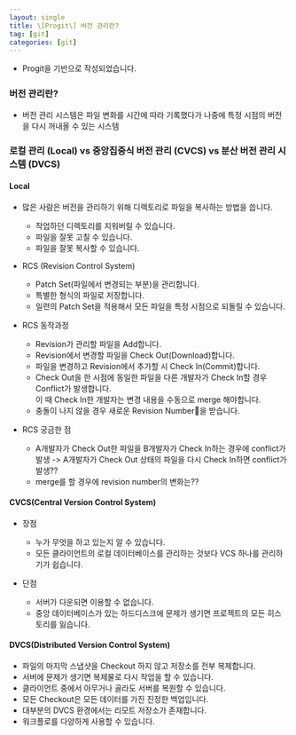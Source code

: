 ```yaml
---
layout: single
title: \[Progit\] 버전 관리란?
tag: [git]
categories: [git]
---
```


- Progit을 기반으로 작성되었습니다.

### 버전 관리란?

- 버전 관리 시스템은 파일 변화를 시간에 따라 기록했다가 나중에 특정 시점의 버전을 다시 꺼내올 수 있는 시스템

### 로컬 관리 (Local) vs 중앙집중식 버전 관리 (CVCS) vs 분산 버전 관리 시스템 (DVCS)

#### Local

- 많은 사람은 버전을 관리하기 위해 디렉토리로 파일을 복사하는 방법을 씁니다.
    - 작업하던 디렉토리를 지워버릴 수 있습니다.
    - 파일을 잘못 고칠 수 있습니다.
    - 파일을 잘못 복사할 수 있습니다.
- RCS (Revision Control System)
    - Patch Set(파일에서 변경되는 부분)을 관리합니다.
    - 특별한 형식의 파일로 저장합니다.
    - 일련의 Patch Set을 적용해서 모든 파일을 특정 시점으로 되돌릴 수 있습니다.

- RCS 동작과정
    - Revision가 관리할 파일을 Add합니다.
    - Revision에서 변경할 파일을 Check Out(Download)합니다.
    - 파일을 변경하고 Revision에서 추가할 시 Check In(Commit)합니다.
    - Check Out을 한 시점에 동일한 파일을 다른 개발자가 Check In할 경우 Conflict가 발생합니다.  
    이 때 Check In한 개발자는 변경 내용을 수동으로 merge 해야합니다.
    - 충돌이 나지 않을 경우 새로운 Revision Number을 받습니다.

- RCS 궁금한 점
    - A개발자가 Check Out한 파일을 B개발자가 Check In하는 경우에 conflict가 발생 -> A개발자가 Check Out 상태의 파일을 다시 Check In하면 conflict가 발생??
    - merge를 할 경우에 revision number의 변화는??

#### CVCS(Central Version Control System)

- 장점
    - 누가 무엇을 하고 있는지 알 수 있습니다.
    - 모든 클라이언트의 로컬 데이터베이스를 관리하는 것보다 VCS 하나를 관리하기가 쉽습니다.

- 단점
    - 서버가 다운되면 이용할 수 없습니다.
    - 중앙 데이터베이스가 있는 하드디스크에 문제가 생기면 프로젝트의 모든 히스토리를 잃습니다.

#### DVCS(Distributed Version Control System)

- 파일의 마지막 스냅샷을 Checkout 하지 않고 저장소를 전부 복제합니다.
- 서버에 문제가 생기면 복제물로 다시 작업을 할 수 있습니다.
- 클라이언트 중에서 아무거나 골라도 서버를 복원할 수 있습니다.
- 모든 Checkout은 모든 데이터를 가진 진정한 백업입니다.
- 대부분의 DVCS 환경에서는 리모트 저장소가 존재합니다.
- 워크플로를 다양하게 사용할 수 있습니다.
